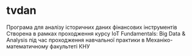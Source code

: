 # tvdan

Програма для аналізу історичних даних фінансових інструментів
Створена в рамках проходження курсу IoT Fundamentals: Big Data & Analysis
під час проходження навчальної практики в Механіко-математичному факультеті КНУ
